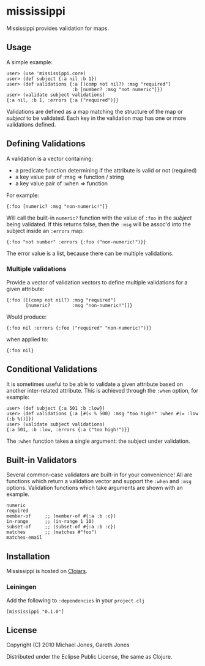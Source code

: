 # mississippi

Mississippi provides validation for maps.

## Usage

A simple example:

    user> (use 'mississippi.core)
    user> (def subject {:a nil :b 1})
    user> (def validations {:a [(comp not nil?) :msg "required"]
                            :b [number? :msg "not numeric"]})
    user> (validate subject validations)
    {:a nil, :b 1, :errors {:a ("required")}}

Validations are defined as a map matching the structure of the map or
_subject_ to be validated. Each key in the validation map has one or
more validations defined.

## Defining Validations

A validation is a vector containing: 

* a predicate function determining if the attribute is valid or not (required)
* a key value pair of :msg => function / string 
* a key value pair of :when => function

For example:

    {:foo [numeric? :msg "non-numeric!"]}

Will call the built-in `numeric?` function with the value of `:foo` in
the _subject_ being validated. If this returns false, then the `:msg`
will be assoc'd into the subject inside an `:errors` map:

    {:foo "not number" :errors {:foo ("non-numeric!")}}

The error value is a list, because there can be multiple validations.

### Multiple validations

Provide a vector of validation vectors to define multiple validations
for a given attribute:

    {:foo [[(comp not nil?) :msg "required"]
           [numeric?        :msg "non-numeric!"]]}

Would produce:

    {:foo nil :errors {:foo ("required" "non-numeric!")}}

when applied to:

    {:foo nil}

## Conditional Validations

It is sometimes useful to be able to validate a given attribute based
on another inter-related attribute. This is achieved through the
`:when` option, for example:

    user> (def subject {:a 501 :b :low})
    user> (def validations {:a [#(< % 500) :msg "too high!" :when #(= :low (:b %))]})
    user> (validate subject validations)
    {:a 501, :b :low, :errors {:a ("too high!")}}

The `:when` function takes a single argument: the subject under
validation.

## Built-in Validators

Several common-case validators are built-in for your convenience! All
are functions which return a validation vector and support the `:when`
and `:msg` options. Validation functions which take arguments are
shown with an example.

    numeric
    required
    member-of     ;; (member-of #{:a :b :c})
    in-range      ;; (in-range 1 10)
    subset-of     ;; (subset-of #{:a :b :c})
    matches       ;; (matches #"foo")
    matches-email

## Installation

Mississippi is hosted on [Clojars](http://www.clojars.org).

### Leiningen

Add the following to `:dependencies` in your `project.clj`

    [mississippi "0.1.0"]

## License

Copyright (C) 2010 Michael Jones, Gareth Jones

Distributed under the Eclipse Public License, the same as Clojure.

